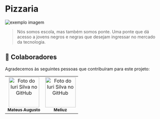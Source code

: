 # Pizzaria

<img src="https://noticiasdemogi.com.br/wp-content/uploads/2019/09/01-massa-pizza-1024x683.png" alt="exemplo imagem">

>  Nós somos escola, mas também somos ponte. Uma ponte que dá acesso a jovens negros e negras que desejam ingressar no mercado da tecnologia.

## 🤝 Colaboradores

Agradecemos às seguintes pessoas que contribuíram para este projeto:

<table>
  <tr>
    <td align="center">
      <a href="#">
        <img src="https://i.pinimg.com/736x/a0/fd/24/a0fd243fc8a65b1618cfa58701cd5078.jpg" width="100px;" alt="Foto do Iuri Silva no GitHub"/><br>
        <sub>
          <b>Mateus Augusto</b>
        </sub>
      </a>
    </td>
    <td align="center">
      <a href="#">
        <img src="https://upload.wikimedia.org/wikipedia/commons/4/46/M%C3%A9liuz_Logo.png" width="100px;" alt="Foto do Iuri Silva no GitHub"/><br>
        <sub>
          <b>Meliuz</b>
        </sub>
      </a>
    </td>
  </tr>
</table>
